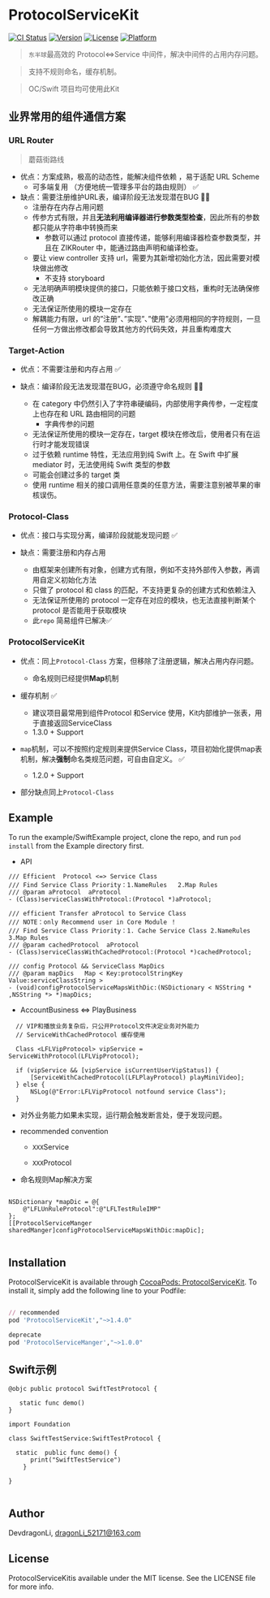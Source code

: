 # ProtocolServiceKit

[![CI Status](https://img.shields.io/travis/DevdragonLi/ProtocolServiceKit.svg?style=flat)](https://travis-ci.org/DevdragonLi/ProtocolServiceKit)
[![Version](https://img.shields.io/cocoapods/v/ProtocolServiceKit.svg?style=flat)](https://cocoapods.org/pods/ProtocolServiceKit)
[![License](https://img.shields.io/cocoapods/l/ProtocolServiceKit.svg?style=flat)](https://cocoapods.org/pods/ProtocolServiceKit)
[![Platform](https://img.shields.io/cocoapods/p/ProtocolServiceKit.svg?style=flat)](https://cocoapods.org/pods/ProtocolServiceKit)

>`东半球`最高效的 Protocol<=>Service 中间件，解决中间件的占用内存问题。

> 支持不规则命名，缓存机制。

>  OC/Swift 项目均可使用此Kit

## 业界常用的组件通信方案

### URL Router

> 蘑菇街路线

- 优点：方案成熟，极高的动态性，能解决组件依赖 ，易于适配 URL Scheme
	- 可多端复用 （方便地统一管理多平台的路由规则） ✅
- 缺点：需要注册维护URL表，编译阶段无法发现潜在BUG  🙅‍♂️
	- 注册存在内存占用问题
	- 传参方式有限，并且**无法利用编译器进行参数类型检查**，因此所有的参数都只能从字符串中转换而来
		- 参数可以通过 protocol 直接传递，能够利用编译器检查参数类型，并且在 ZIKRouter 中，能通过路由声明和编译检查。
	- 要让 view controller 支持 url，需要为其新增初始化方法，因此需要对模块做出修改
		- 不支持 storyboard
	- 无法明确声明模块提供的接口，只能依赖于接口文档，重构时无法确保修改正确
	- 无法保证所使用的模块一定存在
	- 解耦能力有限，url 的”注册”、”实现”、”使用”必须用相同的字符规则，一旦任何一方做出修改都会导致其他方的代码失效，并且重构难度大


### Target-Action

- 优点：不需要注册和内存占用 ✅

- 缺点：编译阶段无法发现潜在BUG，必须遵守命名规则 🙅‍♂️
	- 在 category 中仍然引入了字符串硬编码，内部使用字典传参，一定程度上也存在和 URL 路由相同的问题
		- 字典传参的问题
	- 无法保证所使用的模块一定存在，target 模块在修改后，使用者只有在运行时才能发现错误
	- 过于依赖 runtime 特性，无法应用到纯 Swift 上。在 Swift 中扩展 mediator 时，无法使用纯 Swift 类型的参数
	- 可能会创建过多的 target 类
	- 使用 runtime 相关的接口调用任意类的任意方法，需要注意别被苹果的审核误伤。
	
### Protocol-Class

- 优点：接口与实现分离，编译阶段就能发现问题  ✅

- 缺点：需要注册和内存占用  
	- 由框架来创建所有对象，创建方式有限，例如不支持外部传入参数，再调用自定义初始化方法
	- 只做了 protocol 和 class 的匹配，不支持更复杂的创建方式和依赖注入
	- 无法保证所使用的 protocol 一定存在对应的模块，也无法直接判断某个 protocol 是否能用于获取模块
	- 此`repo` 简易组件已解决✅

### ProtocolServiceKit 

- 优点：同上`Protocol-Class` 方案，但移除了注册逻辑，解决占用内存问题。
	- 命名规则已经提供**Map**机制 

- 缓存机制  ✅ 
    - 建议项目最常用到组件Protocol 和Service 使用，Kit内部维护一张表，用于直接返回ServiceClass
    - 1.3.0 + Support 

- `map`机制，可以不按照约定规则来提供Service  Class，项目初始化提供map表机制，解决**强制**命名类规范问题，可自由自定义。 ✅
    - 1.2.0 + Support 

- 部分缺点同上`Protocol-Class`


## Example

To run the example/SwiftExample project, clone the repo, and run `pod install` from the Example directory first.

- API 

```
/// Efficient  Protocol <=> Service Class
/// Find Service Class Priority：1.NameRules   2.Map Rules
/// @param aProtocol  aProtocol
- (Class)serviceClassWithProtocol:(Protocol *)aProtocol;

/// efficient Transfer aProtocol to Service Class
/// NOTE：only Recommend user in Core Module ！
/// Find Service Class Priority：1. Cache Service Class 2.NameRules   3.Map Rules
/// @param cachedProtocol  aProtocol
- (Class)serviceClassWithCachedProtocol:(Protocol *)cachedProtocol;

/// config Protocol && ServiceClass MapDics
/// @param mapDics   Map < Key:protocolStringKey Value:serviceClassString >
- (void)configProtocolServiceMapsWithDic:(NSDictionary < NSString * ,NSString *> *)mapDics;

```


- AccountBusiness <=> PlayBusiness 

```
  // VIP和播放业务复杂后，只公开Protocol文件决定业务对外能力
  // ServiceWithCachedProtocol 缓存使用
  
  Class <LFLVipProtocol> vipService = ServiceWithProtocol(LFLVipProtocol);
  
  if (vipService && [vipService isCurrentUserVipStatus]) {
      [ServiceWithCachedProtocol(LFLPlayProtocol) playMiniVideo];
  } else {
      NSLog(@"Error:LFLVipProtocol notfound service Class");
  }

```

- 对外业务能力如果未实现，运行期会触发断言处，便于发现问题。

- recommended convention

	- `XXX`Service

	- `XXX`Protocol

- 命名规则Map解决方案

```

NSDictionary *mapDic = @{
    @"LFLUnRuleProtocol":@"LFLTestRuleIMP"
};
[[ProtocolServiceManger sharedManger]configProtocolServiceMapsWithDic:mapDic];


``` 

## Installation

ProtocolServiceKit is available through [CocoaPods: ProtocolServiceKit](https://cocoapods.org/pods/ProtocolServiceKit). To install
it, simply add the following line to your Podfile:

```ruby

// recommended
pod 'ProtocolServiceKit',"~>1.4.0"

deprecate
pod 'ProtocolServiceManger',"~>1.0.0"

```

## Swift示例

```
@objc public protocol SwiftTestProtocol {
    
   static func demo()
}

import Foundation

class SwiftTestService:SwiftTestProtocol {
    
  static  public func demo() {
      print("SwiftTestService")
    }
    
}


```

## Author

DevdragonLi, dragonLi_52171@163.com

## License

ProtocolServiceKitis available under the MIT license. See the LICENSE file for more info.
